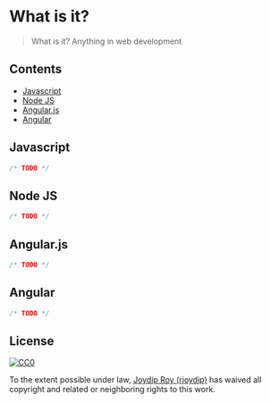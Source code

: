 # What is it?

> What is it? Anything in web development

## Contents

- [Javascript](#javascript)
- [Node JS](#node_js)
- [Angular.js](#angular.js)
- [Angular](#angular)

## Javascript

```js
/* TODO */
```

## Node JS

```js
/* TODO */
```

## Angular.js

```js
/* TODO */
```

## Angular

```js
/* TODO */
```

## License

[![CC0](http://mirrors.creativecommons.org/presskit/buttons/88x31/svg/cc-zero.svg)](https://creativecommons.org/publicdomain/zero/1.0/)

To the extent possible under law, [Joydip Roy (rjoydip)](https://github.com/rjoydip) has waived all copyright and related or neighboring rights to this work.

